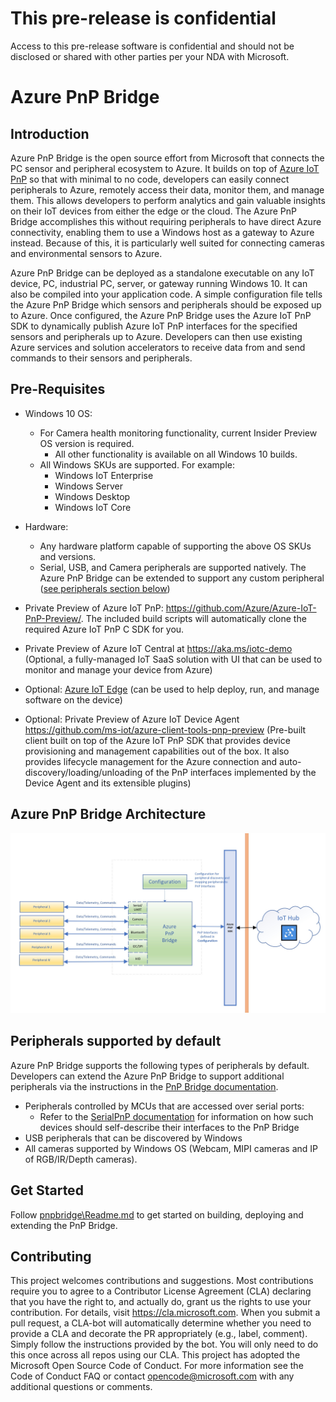 # This pre-release is confidential
Access to this pre-release software is confidential and should not be disclosed or shared with other parties per your NDA with Microsoft.


# Azure PnP Bridge

## Introduction
Azure PnP Bridge is the open source effort from Microsoft that connects the PC sensor and peripheral ecosystem to Azure. It builds on top of [Azure IoT PnP](https://github.com/Azure/Azure-IoT-PnP-Preview/) so that with minimal to no code, developers can easily connect peripherals to Azure, remotely access their data, monitor them, and manage them. This allows developers to perform analytics and gain valuable insights on their IoT devices from either the edge or the cloud. The Azure PnP Bridge accomplishes this without requiring peripherals to have direct Azure connectivity, enabling them to use a Windows host as a gateway to Azure instead. Because of this, it is particularly well suited for connecting cameras and environmental sensors to Azure.

Azure PnP Bridge can be deployed as a standalone executable on any IoT device, PC, industrial PC, server, or gateway running Windows 10. It can also be compiled into your application code. A simple configuration file tells the Azure PnP Bridge which sensors and peripherals should be exposed up to Azure. Once configured, the Azure PnP Bridge uses the Azure IoT PnP SDK to dynamically publish Azure IoT PnP interfaces for the specified sensors and peripherals up to Azure. Developers can then use existing Azure services and solution accelerators to receive data from and send commands to their sensors and peripherals. 


## Pre-Requisites
- Windows 10 OS:
  - For Camera health monitoring functionality, current Insider Preview OS version is required.
    - All other functionality is available on all Windows 10 builds. 
  - All Windows SKUs are supported. For example:
    - Windows IoT Enterprise
    - Windows Server
    - Windows Desktop
    - Windows IoT Core

- Hardware:
  - Any hardware platform capable of supporting the above OS SKUs and versions.
  - Serial, USB, and Camera peripherals are supported natively. The Azure PnP Bridge can be extended to support any custom peripheral ([see peripherals section below](#peripherals-supported-by-default)) 

- Private Preview of Azure IoT PnP: https://github.com/Azure/Azure-IoT-PnP-Preview/. The included build scripts will automatically clone the required Azure IoT PnP C SDK for you.

- Private Preview of Azure IoT Central at https://aka.ms/iotc-demo (Optional, a fully-managed IoT SaaS solution with UI that can be used to monitor and manage your device from Azure)

- Optional: [Azure IoT Edge](https://docs.microsoft.com/en-us/azure/iot-edge/) (can be used to help deploy, run, and manage software on the device)

- Optional: Private Preview of Azure IoT Device Agent https://github.com/ms-iot/azure-client-tools-pnp-preview (Pre-built client built on top of the Azure IoT PnP SDK that provides device provisioning and management capabilities out of the box. It also provides lifecycle management for the Azure connection and auto-discovery/loading/unloading of the PnP interfaces implemented by the Device Agent and its extensible plugins)

## Azure PnP Bridge Architecture
![Architecture](./pnpbridge/docs/Pictures/AzurePnPBridge.png)

## Peripherals supported by default

Azure PnP Bridge supports the following types of peripherals by default. Developers can extend the Azure PnP Bridge to support additional peripherals via the instructions in the [PnP Bridge documentation](./pnpbridge/ReadMe.md).
- Peripherals controlled by MCUs that are accessed over serial ports:
    - Refer to the [SerialPnP documentation](./serialpnp/Readme.md) for information on how such devices should self-describe their interfaces to the PnP Bridge
- USB peripherals that can be discovered by Windows
- All cameras supported by Windows OS (Webcam, MIPI cameras and IP of RGB/IR/Depth cameras).

## Get Started

Follow [pnpbridge\Readme.md](./pnpbridge/ReadMe.md) to get started on building, deploying and extending the PnP Bridge.


## Contributing
This project welcomes contributions and suggestions. Most contributions require you to agree to a Contributor License Agreement (CLA) declaring that you have the right to, and actually do, grant us the rights to use your contribution. For details, visit https://cla.microsoft.com. When you submit a pull request, a CLA-bot will automatically determine whether you need to provide a CLA and decorate the PR appropriately (e.g., label, comment). Simply follow the instructions provided by the bot. You will only need to do this once across all repos using our CLA. This project has adopted the Microsoft Open Source Code of Conduct. For more information see the Code of Conduct FAQ or contact opencode@microsoft.com with any additional questions or comments.
